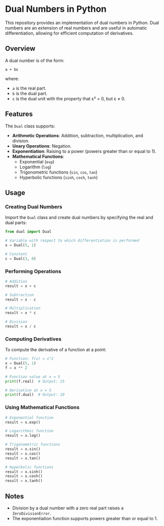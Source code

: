 # Dual Numbers in Python

This repository provides an implementation of dual numbers in Python. Dual numbers are an extension of real numbers and are useful in automatic differentiation, allowing for efficient computation of derivatives.

## Overview

A dual number is of the form:

```
a + bε
```

where:
- `a` is the real part.
- `b` is the dual part.
- `ε` is the dual unit with the property that ε² = 0, but ε ≠ 0.

## Features

The `Dual` class supports:
- **Arithmetic Operations**: Addition, subtraction, multiplication, and division.
- **Unary Operations**: Negation.
- **Exponentiation**: Raising to a power (powers greater than or equal to 1).
- **Mathematical Functions**:
    - Exponential (`exp`)
    - Logarithm (`log`)
    - Trigonometric functions (`sin`, `cos`, `tan`)
    - Hyperbolic functions (`sinh`, `cosh`, `tanh`)

## Usage

### Creating Dual Numbers

Import the `Dual` class and create dual numbers by specifying the real and dual parts:

```python
from dual import Dual

# Variable with respect to which differentiation is performed
x = Dual(5, 1)

# Constant
c = Dual(3, 0)
```

### Performing Operations

```python
# Addition
result = x + c

# Subtraction
result = x - c

# Multiplication
result = x * c

# Division
result = x / c
```

### Computing Derivatives

To compute the derivative of a function at a point:

```python
# Function: f(x) = x^2
x = Dual(5, 1)
f = x ** 2

# Function value at x = 5
print(f.real)  # Output: 25

# Derivative at x = 5
print(f.dual)  # Output: 10
```

### Using Mathematical Functions

```python
# Exponential function
result = x.exp()

# Logarithmic function
result = x.log()

# Trigonometric functions
result = x.sin()
result = x.cos()
result = x.tan()

# Hyperbolic functions
result = x.sinh()
result = x.cosh()
result = x.tanh()
```

## Notes

- Division by a dual number with a zero real part raises a `ZeroDivisionError`.
- The exponentiation function supports powers greater than or equal to 1.
